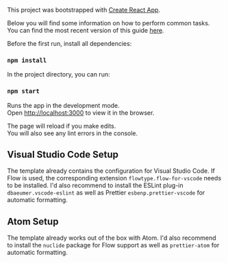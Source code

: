 This project was bootstrapped with [Create React App](https://github.com/facebookincubator/create-react-app).

Below you will find some information on how to perform common tasks.<br>
You can find the most recent version of this guide [here](https://github.com/facebookincubator/create-react-app/blob/master/packages/react-scripts/template/README.md).

Before the first run, install all dependencies:

### `npm install`

In the project directory, you can run:

### `npm start`

Runs the app in the development mode.<br>
Open [http://localhost:3000](http://localhost:3000) to view it in the browser.

The page will reload if you make edits.<br>
You will also see any lint errors in the console.

## Visual Studio Code Setup

The template already contains the configuration for Visual Studio Code. If Flow is used, the corresponding extension `flowtype.flow-for-vscode` needs to be installed. I'd also recommend to install the ESLint plug-in `dbaeumer.vscode-eslint` as well as Prettier `esbenp.prettier-vscode` for automatic formatting.

## Atom Setup

The template already works out of the box with Atom. I'd also recommend to install the `nuclide` package for Flow support as well as `prettier-atom` for automatic formatting.
